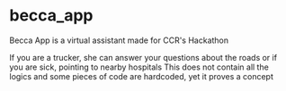 # becca_app
Becca App is a virtual assistant made for CCR's Hackathon

If you are a trucker, she can answer your questions about the roads or if you are sick, pointing to nearby hospitals
This does not contain all the logics and some pieces of code are hardcoded, yet it proves a concept
